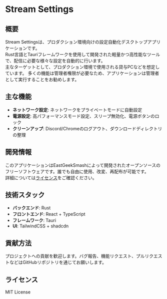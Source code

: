 # Stream Settings

## 概要

Stream Settingsは、プロダクション環境向けの設定自動化デスクトップアプリケーションです。  
Rust言語とTauriフレームワークを使用して開発された軽量かつ高性能なツールで、配信に必要な様々な設定を自動的に行います。  
主なターゲットとして、プロダクション環境で使用される貸与PCなどを想定しています。
多くの機能は管理者権限が必要なため、アプリケーションは管理者として実行することをお勧めします。

## 主な機能

- **ネットワーク設定**: ネットワークをプライベートモードに自動設定
- **電源設定**: 高パフォーマンスモード設定、スリープ無効化、電源ボタンのロック
- **クリーンアップ**: Discord/Chromeのログアウト、ダウンロードディレクトリの整理

## 開発情報

このアプリケーションはEastGeekSmashによって開発されたオープンソースのフリーソフトウェアです。誰でも自由に使用、改変、再配布が可能です。  
詳細については[ライセンス](./LICENSE)をご確認ください。

## 技術スタック

- **バックエンド**: Rust
- **フロントエンド**: React + TypeScript
- **フレームワーク**: Tauri
- **UI**: TailwindCSS + shadcdn

## 貢献方法

プロジェクトへの貢献を歓迎します。バグ報告、機能リクエスト、プルリクエストなどはGitHubリポジトリを通じてお願いします。

## ライセンス

MIT License
